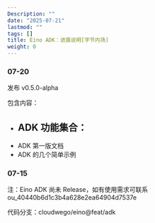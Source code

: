```yaml
---
Description: ""
date: "2025-07-21"
lastmod: ""
tags: []
title: Eino ADK：进展说明[字节内场]
weight: 0
---
```


### 07-20

发布 v0.5.0-alpha

包含内容：

- ADK 功能集合：
  --------------
- ADK 第一版文档
- ADK 的几个简单示例

### 07-15

注：Eino ADK 尚未 Release，如有使用需求可联系 ou_40440b6d1c3b4a628e2ea64904d7537e

代码分支：cloudwego/eino@feat/adk
